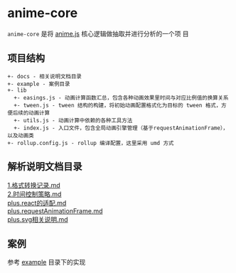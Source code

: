 # anime-core
`anime-core` 是将 [anime.js](https://github.com/juliangarnier/anime/) 核心逻辑做抽取并进行分析的一个项 目

## 项目结构
```
+- docs - 相关说明文档目录
+- example - 案例目录
+- lib
  +- easings.js - 动画计算函数汇总，包含各种动画效果里时间与对应比例值的换算关系
  +- tween.js - tween 结构的构建，将初始动画配置格式化为目标的 tween 格式，方便后续的动画计算
  +- utils.js - 动画计算中依赖的各种工具方法
  +- index.js - 入口文件，包含全局动画引擎管理（基于requestAnimationFrame），以及动画类
+- rollup.config.js - rollup 编译配置，这里采用 umd 方式
```

## 解析说明文档目录
[1.格式转换记录.md](/docs/1.格式转换记录.md)  
[2.时间控制策略.md](/docs/2.时间控制策略.md)  
[plus.react的适配.md](/docs/plus.react的适配.md)  
[plus.requestAnimationFrame.md](/docs/plus.requestAnimationFrame.md)  
[plus.svg相关说明.md](/docs/plus.svg相关说明.md)  

## 案例
参考 [example](/example) 目录下的实现
